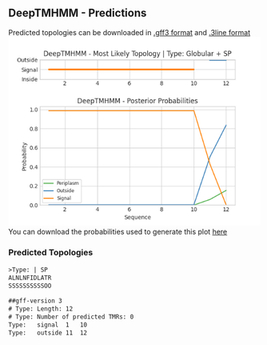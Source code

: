 ## DeepTMHMM - Predictions
Predicted topologies can be downloaded in [.gff3 format](TMRs.gff3) and [.3line format](predicted_topologies.3line)
![picture](plot.png)
You can download the probabilities used to generate this plot [here](Type:_probs.csv)
### Predicted Topologies
```
>Type: | SP
ALNLNFIDLATR
SSSSSSSSSSOO

```


```
##gff-version 3
# Type: Length: 12
# Type: Number of predicted TMRs: 0
Type:	signal	1	10				
Type:	outside	11	12				

```
